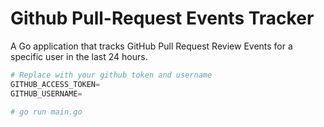 # Github Pull-Request Events Tracker

A Go application that tracks GitHub Pull Request Review Events for a specific user in the last 24 hours.

```python
# Replace with your github token and username
GITHUB_ACCESS_TOKEN=
GITHUB_USERNAME=

# go run main.go
```
